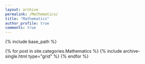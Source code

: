 ```yaml
---
layout: archive
permalink: /Mathematics/
title: "Mathematics"
author_profile: true
comments: true
---
```


{% include base_path %}


  <div class="grid__wrapper">
  {% for post in site.categories.Mathematics %}
    {% include archive-single.html type="grid" %}
  {% endfor %}
  </div>
